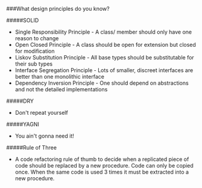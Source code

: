 ###What design principles do you know?	

#####SOLID

* Single Responsibility Principle - A class/ member should only have one reason to change
* Open Closed Principle - A class should be open for extension but closed for modification
* Liskov Substitution Principle - All base types should be substitutable for their sub types
* Interface Segregation Principle - Lots of smaller, discreet interfaces are better than one monolithic interface
* Dependency Inversion Principle - One should depend on abstractions and not the detailed implementations

#####DRY

* Don't repeat yourself

#####YAGNI

* You ain't gonna need it!

#####Rule of Three

* A code refactoring rule of thumb to decide when a replicated piece of code should be replaced by a new procedure.  Code can only be copied once.  When the same code is used 3 times it must be extracted into a new procedure.
